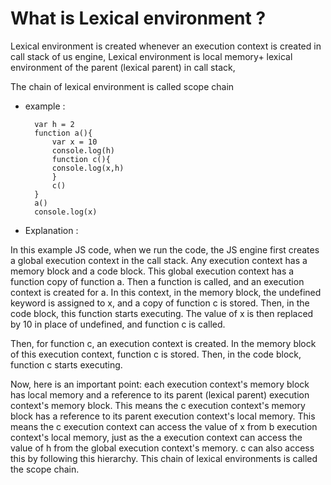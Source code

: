 # What is Lexical environment ? 

Lexical environment is created whenever an execution context is created in call stack of us engine,
Lexical environment is local memory+ lexical environment of the parent (lexical parent) in call stack,

The chain of lexical environment is called scope chain

* example : 

        var h = 2
        function a(){
            var x = 10
            console.log(h)
            function c(){
            console.log(x,h)
            }
            c()
        }
        a()
        console.log(x)

* Explanation :         

In this example JS code, when we run the code, the JS engine first creates a global execution context in the call stack. Any execution context has a memory block and a code block. This global execution context has a function copy of function a. Then a function is called, and an execution context is created for a. In this context, in the memory block, the undefined keyword is assigned to x, and a copy of function c is stored. Then, in the code block, this function starts executing. The value of x is then replaced by 10 in place of undefined, and function c is called.

Then, for function c, an execution context is created. In the memory block of this execution context, function c is stored. Then, in the code block, function c starts executing.

Now, here is an important point: each execution context's memory block has local memory and a reference to its parent (lexical parent) execution context's memory block. This means the c execution context's memory block has a reference to its parent execution context's local memory. This means the c execution context can access the value of x from b execution context's local memory, just as the a execution context can access the value of h from the global execution context's memory. c can also access this by following this hierarchy. This chain of lexical environments is called the scope chain.